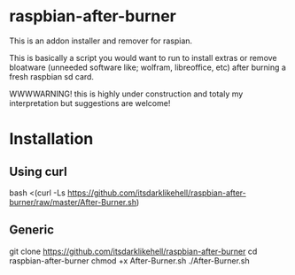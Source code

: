 # raspbian-after-burner

This is an addon installer and remover for raspian.

This is basically a script you would want to run to install extras or remove bloatware (unneeded software like; wolfram, libreoffice, etc) after burning a fresh raspbian sd card.


WWWWARNING! this is highly under construction and totaly my interpretation but suggestions are welcome!

# Installation

## Using curl

bash <(curl -Ls https://github.com/itsdarklikehell/raspbian-after-burner/raw/master/After-Burner.sh)

## Generic

git clone https://github.com/itsdarklikehell/raspbian-after-burner
cd raspbian-after-burner
chmod +x After-Burner.sh
./After-Burner.sh
